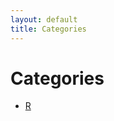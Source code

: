 ```yaml
---
layout: default
title: Categories
---
```


<div class="post">
	<h1 class="pageTitle">Categories</h1>
	<ul>
		<li><a href="./category/r">R</a></li>
	</ul>
</div>
